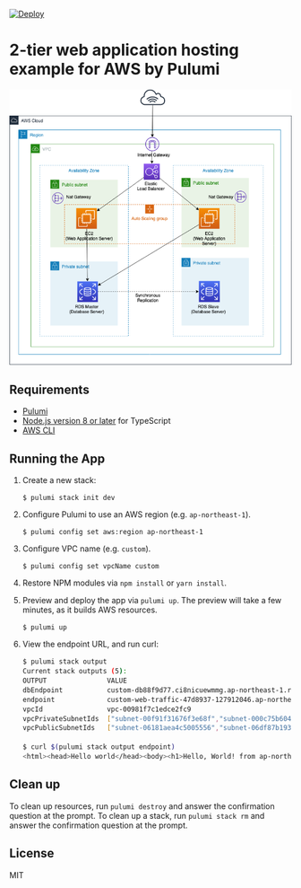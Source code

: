 [![Deploy](https://get.pulumi.com/new/button.svg)](https://app.pulumi.com/new)

# 2-tier web application hosting example for AWS by Pulumi

![](two-tier-web.png)

## Requirements

- [Pulumi](https://www.pulumi.com/)
- [Node.js version 8 or later](https://nodejs.org/en/download/) for TypeScript
- [AWS CLI](https://aws.amazon.com/cli/)

## Running the App

1.  Create a new stack:

    ```
    $ pulumi stack init dev
    ```

1.  Configure Pulumi to use an AWS region (e.g. `ap-northeast-1`).

    ```
    $ pulumi config set aws:region ap-northeast-1
    ```

1.  Configure VPC name (e.g. `custom`).

    ```
    $ pulumi config set vpcName custom
    ```

1.  Restore NPM modules via `npm install` or `yarn install`.

1.  Preview and deploy the app via `pulumi up`. The preview will take a few minutes, as it builds AWS resources.

    ```
    $ pulumi up
    ```

1.  View the endpoint URL, and run curl:

    ```bash
    $ pulumi stack output
    Current stack outputs (5):
    OUTPUT               VALUE
    dbEndpoint           custom-db88f9d77.ci8nicuewmmg.ap-northeast-1.rds.amazonaws.com:3306
    endpoint             custom-web-traffic-47d8937-127912046.ap-northeast-1.elb.amazonaws.com
    vpcId                vpc-00981f7c1edce2fc9
    vpcPrivateSubnetIds  ["subnet-00f91f31676f3e68f","subnet-000c75b604d53f769"]
    vpcPublicSubnetIds   ["subnet-06181aea4c5005556","subnet-06df87b193dd89922"]

    $ curl $(pulumi stack output endpoint)
    <html><head>Hello world</head><body><h1>Hello, World! from ap-northeast-1a</h1></body></html>
    ```

## Clean up

To clean up resources, run `pulumi destroy` and answer the confirmation question at the prompt.
To clean up a stack, run `pulumi stack rm` and answer the confirmation question at the prompt.


## License

MIT